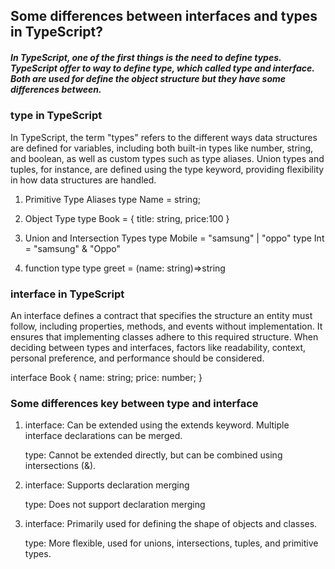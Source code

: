 <h2>Some differences between interfaces and types in TypeScript?</h3>

<h5>In TypeScript, one of the first things is the need to define types. TypeScript offer to way to define type, which called type and interface. Both are used for define the object structure but they have some differences between.</h5>

<h3>type in TypeScript</h3>

<p>In TypeScript, the term "types" refers to the different ways data structures are defined for variables, including both built-in types like number, string, and boolean, as well as custom types such as type aliases. Union types and tuples, for instance, are defined using the type keyword, providing flexibility in how data structures are handled.</p>

1. Primitive Type Aliases
   type Name = string;

2. Object Type
   type Book = {
    title: string, price:100
   }

3. Union and Intersection Types
   type Mobile = "samsung" | "oppo"
   type Int = "samsung" & "Oppo"

4. function type
   type greet = (name: string)=>string


<h3>interface in TypeScript</h3>

<p>An interface defines a contract that specifies the structure an entity must follow, including properties, methods, and events without implementation. It ensures that implementing classes adhere to this required structure. When deciding between types and interfaces, factors like readability, context, personal preference, and performance should be considered.</p>

interface Book {
   name: string;
   price: number;
}


<h3>Some differences key between type and interface</h3>

1. <p>interface: Can be extended using the extends keyword. Multiple interface declarations can be merged.</p>
   <p>type: Cannot be extended directly, but can be combined using intersections (&).</p>

2. <p>interface: Supports declaration merging</p>
   <p>type: Does not support declaration merging</p>

3. <p>interface: Primarily used for defining the shape of objects and classes.</p>
   <p>type: More flexible, used for unions, intersections, tuples, and primitive types.</p>